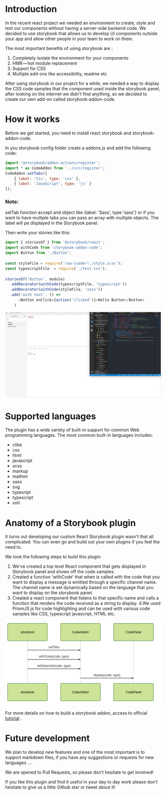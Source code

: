 # Introduction

In the recent react project we needed an environment to create, style and test our components without having a server-side backend code. We decided to use storybook that allows us to develop UI components outside your app and allow other people in your team to work on them. 

The most important benefits of using storybook are :
1. Completely isolate the environment for your components
2. HMR — hot module replacement
3. Support for CSS
4. Multiple add-ons like accessibility, readme etc

After using storybook in our project for a while,  we needed a way to display the CSS code samples that the component used inside the storybook panel, after looking on the internet we didn't find anything, so we decided to create our own add-on called storybook-addon-code. 
# How it works

Before we get started, you need to install react storybook and storybook-addon-code.

In you storybook config folder create a addons.js and add the following code:

```js
import '@storybook/addon-actions/register';
import * as CodeAddon from '../src/register';
CodeAddon.setTabs([
    { label: 'Css', type: 'css' },
    { label: 'JavaScript', type: 'js' }
]);
```
### Note:
setTab function accept and object like {label: 'Sass', type:'sass'} or if you want to have multiple tabs you can pass an array with multiple objects. The label will pe displayed in the Storybook panel.


Then write your stories like this:
```js
import { storiesOf } from '@storybook/react';
import withCode from 'storybook-addon-code';
import Button from './Button';

const styleFile = require('raw-loader!./style.scss');
const typescriptFile  = require('./test.tsx');

storiesOf('Button', module)
  .addDecorator(withCode(typescriptFile, 'typescript'))
  .addDecorator(withCode(styleFile, 'sass'))
  .add('with text', () =>
      <Button onClick={action('clicked')}>Hello Button</Button>
    )
```
![React Storybook code addon](./assets/info2.gif)

# Supported languages
The plugin has a wide variety of built-in support for common Web programming languages. The most common built-in languages includes:

+ clike
+ css
+ html
+ javascript
+ scss
+ markup
+ mathml 
+ sass
+ svg 
+ typesript 
+ typescript 
+ xml 

# Anatomy of a Storybook plugin

It turns out developing our custom React Storybook plugin wasn’t that all complicated. You can even go and build out your own plugins if you feel the need to.

We took the following steps to build this plugin:
1. We've created a top level React component that gets displayed in Storybook panel and shows off the code samples.
2. Created a function 'withCode' that when is called with the code that you want to display a message is emitted through a specific channel name. The channel name is set dynamically based on the language that you want to display on the storybook panel.
3. Created a react component that listens to that specific name and calls a function that renders the code received as a string to display.
4.We used PrismJS js for code highlighting and can be used with various code samples like CSS, typescript javascript, HTML etc.

![React Storybook code addon](./assets/diagram.png)

For more details on how to build a storybook addon, access to official [tutorial](https://storybook.js.org/addons/writing-addons/) .



# Future development
We plan to develop new features and one of the most important is to support markdown files, if you have any suggestions or requests for new languages ....

We are opened to Pull Requests, so please don’t hesitate to get involved!

If you like this plugin and find it useful in your day to day work please don’t hesitate to give us a little Github star or tweet about it!
